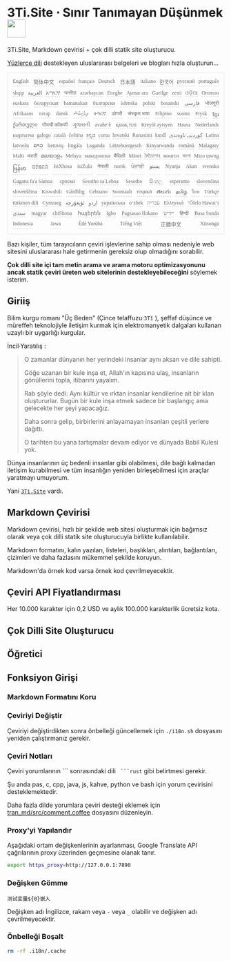 <h1 style="justify-content:space-between">3Ti.Site ⋅ Sınır Tanımayan Düşünmek <img src="//i-01.eu.org/3Ti/logo.svg" style="user-select:none;margin-top:-1px;width:42px"></h1>

3Ti.Site, Markdown çevirisi + çok dilli statik site oluşturucu.

[Yüzlerce dili](https://github.com/i18n-site/node/blob/main/lang/src/index.js) destekleyen uluslararası belgeleri ve blogları hızla oluşturun...

<pre class="langli" style="display:flex;flex-wrap:wrap;background:transparent;border:1px solid #eee;font-size:12px;box-shadow:0 0 3px inset #eee;padding:12px 5px 4px 12px;justify-content:space-between;"><style>pre.langli i{font-weight:300;font-family:s;margin-right:7px;margin-bottom:8px;font-style:normal;color:#666;border-bottom:1px dashed #ccc;}</style><i>English</i><i> 简体中文 </i><i>español</i><i>français</i><i>Deutsch</i><i> 日本語 </i><i>italiano</i><i>한국어</i><i>русский</i><i>português</i><i>shqip</i><i>‫العربية‬</i><i>አማርኛ</i><i>অসমীয়া</i><i>azərbaycan</i><i>Eʋegbe</i><i>Aymar aru</i><i>Gaeilge</i><i>eesti</i><i>ଓଡ଼ିଆ</i><i>Oromoo</i><i>euskara</i><i>беларуская</i><i>bamanakan</i><i>български</i><i>íslenska</i><i>polski</i><i>bosanski</i><i>‫فارسی‬</i><i>भोजपुरी</i><i>Afrikaans</i><i>татар</i><i>dansk</i><i>‫ދިވެހިބަސް‬</i><i>ትግርኛ</i><i>डोगरी</i><i>संस्कृत भाषा</i><i>Filipino</i><i>suomi</i><i>Frysk</i><i>ខ្មែរ</i><i>ქართული</i><i>गोंयची कोंकणी</i><i>ગુજરાતી</i><i>avañe’ẽ</i><i>қазақ тілі</i><i>Kreyòl ayisyen</i><i>Hausa</i><i>Nederlands</i><i>кыргызча</i><i>galego</i><i>català</i><i>čeština</i><i>ಕನ್ನಡ</i><i>corsu</i><i>hrvatski</i><i>Runasimi</i><i>kurdî</i><i>‫کوردیی ناوەندی‬</i><i>Latina</i><i>latviešu</i><i>ລາວ</i><i>lietuvių</i><i>lingála</i><i>Luganda</i><i>Lëtzebuergesch</i><i>Kinyarwanda</i><i>română</i><i>Malagasy</i><i>Malti</i><i>मराठी</i><i>മലയാളം</i><i>Melayu</i><i>македонски</i><i>मैथिली</i><i>Māori</i><i>মৈতৈলোন্</i><i>монгол</i><i>বাংলা</i><i>Mizo ṭawng</i><i>မြန်မာ</i><i>𞄀𞄄𞄰𞄩𞄍𞄜𞄰</i><i>IsiXhosa</i><i>isiZulu</i><i>नेपाली</i><i>norsk</i><i>ਪੰਜਾਬੀ</i><i>‫پښتو‬</i><i>Nyanja</i><i>Akan</i><i>svenska</i><i>Gagana fa'a Sāmoa</i><i>српски</i><i>Sesotho sa Leboa</i><i>Sesotho</i><i>සිංහල</i><i>esperanto</i><i>slovenčina</i><i>slovenščina</i><i>Kiswahili</i><i>Gàidhlig</i><i>Cebuano</i><i>Soomaali</i><i>тоҷикӣ</i><i>తెలుగు</i><i>தமிழ்</i><i>ไทย</i><i>Türkçe</i><i>türkmen dili</i><i>Cymraeg</i><i>‫ئۇيغۇرچە‬</i><i>‫اردو‬</i><i>українська</i><i>o‘zbek</i><i>‫עברית‬</i><i>Ελληνικά</i><i>ʻŌlelo Hawaiʻi</i><i>‫سنڌي‬</i><i>magyar</i><i>chiShona</i><i>հայերեն</i><i>Igbo</i><i>Pagsasao Ilokano</i><i>‫ייִדיש‬</i><i>हिन्दी</i><i>Basa Sunda</i><i>Indonesia</i><i>Jawa</i><i>Èdè Yorùbá</i><i>Tiếng Việt</i><i> 正體中文 </i><i>Xitsonga</i></pre>

Bazı kişiler, tüm tarayıcıların çeviri işlevlerine sahip olması nedeniyle web sitesini uluslararası hale getirmenin gereksiz olup olmadığını sorabilir.

**Çok dilli site içi tam metin arama ve arama motoru optimizasyonunu ancak statik çeviri üreten web sitelerinin destekleyebileceğini** söylemek isterim.

## Giriiş

Bilim kurgu romanı &quot;Üç Beden&quot; (Çince telaffuzu:`3Tǐ` ), şeffaf düşünce ve müreffeh teknolojiyle iletişim kurmak için elektromanyetik dalgaları kullanan uzaylı bir uygarlığı kurgular.

İncil·Yaratılış :

> O zamanlar dünyanın her yerindeki insanlar aynı aksan ve dile sahipti.
>
> Göğe uzanan bir kule inşa et, Allah'ın kapısına ulaş, insanların gönüllerini topla, itibarını yayalım.
>
> Rab şöyle dedi: Aynı kültür ve ırktan insanlar kendilerine ait bir klan oluştururlar. Bugün bir kule inşa etmek sadece bir başlangıç ​​ama gelecekte her şeyi yapacağız.
>
> Daha sonra gelip, birbirlerini anlayamayan insanları çeşitli yerlere dağıttı.
>
> O tarihten bu yana tartışmalar devam ediyor ve dünyada Babil Kulesi yok.

Dünya insanlarının üç bedenli insanlar gibi olabilmesi, dile bağlı kalmadan iletişim kurabilmesi ve tüm insanlığın yeniden birleşebilmesi için araçlar yaratmayı umuyorum.

Yani [`3Ti.Site`](//3Ti.Site) vardı.

## Markdown Çevirisi

Markdown çevirisi, hızlı bir şekilde web sitesi oluşturmak için bağımsız olarak veya çok dilli statik site oluşturucuyla birlikte kullanılabilir.

Markdown formatını, kalın yazıları, listeleri, başlıkları, alıntıları, bağlantıları, çizimleri ve daha fazlasını mükemmel şekilde koruyun.

Markdown'da örnek kod varsa örnek kod çevrilmeyecektir.

## Çeviri API Fiyatlandırması

Her 10.000 karakter için 0,2 USD ve aylık 100.000 karakterlik ücretsiz kota.

## Çok Dilli Site Oluşturucu

## Öğretici

## Fonksiyon Girişi

### Markdown Formatını Koru

### Çeviriyi Değiştir

Çeviriyi değiştirdikten sonra önbelleği güncellemek için `./i18n.sh` dosyasını yeniden çalıştırmanız gerekir.

### Çeviri Notları

Çeviri yorumlarının \``` sonrasındaki dili ` ```rust` gibi belirtmesi gerekir.

Şu anda pas, c, cpp, java, js, kahve, python ve bash için yorum çevirisini desteklemektedir.

Daha fazla dilde yorumlara çeviri desteği eklemek için [tran_md/src/comment.coffee](https://github.com/i18n-site/node/blob/main/tran_md/src/comment.coffee) dosyasını düzenleyin.

### Proxy'yi Yapılandır

Aşağıdaki ortam değişkenlerinin ayarlanması, Google Translate API çağrılarının proxy üzerinden geçmesine olanak tanır.

```bash
export https_proxy=http://127.0.0.1:7890
```

### Değişken Gömme

```
测试变量${0}嵌入
```

Değişken adı İngilizce, rakam veya `-` veya `_` olabilir ve değişken adı çevrilmeyecektir.

### Önbelleği Boşalt

```bash
rm -rf .i18n/.cache
```
